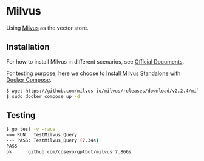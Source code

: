 # Milvus

Using [Milvus][1] as the vector store.


## Installation

For how to install Milvus in different scenarios, see [Official Documents][2].

For testing purpose, here we choose to [Install Milvus Standalone with Docker Compose][3].

```bash
$ wget https://github.com/milvus-io/milvus/releases/download/v2.2.4/milvus-standalone-docker-compose.yml -O docker-compose.yml
$ sudo docker compose up -d
```

## Testing

```bash
$ go test -v -race
=== RUN   TestMilvus_Query
--- PASS: TestMilvus_Query (7.34s)
PASS
ok  	github.com/coseyo/gptbot/milvus	7.866s
```


[1]: https://milvus.io/
[2]: https://milvus.io/docs/install_standalone-operator.md
[3]: https://milvus.io/docs/install_standalone-docker.md